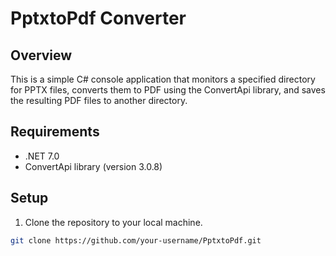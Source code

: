 # PptxtoPdf Converter

## Overview

This is a simple C# console application that monitors a specified directory for PPTX files, converts them to PDF using the ConvertApi library, and saves the resulting PDF files to another directory.

## Requirements

- .NET 7.0
- ConvertApi library (version 3.0.8)

## Setup

1. Clone the repository to your local machine.

```bash
git clone https://github.com/your-username/PptxtoPdf.git
